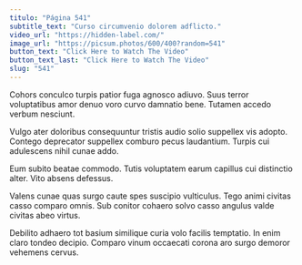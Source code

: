 ```yaml
---
titulo: "Página 541"
subtitle_text: "Curso circumvenio dolorem adflicto."
video_url: "https://hidden-label.com/"
image_url: "https://picsum.photos/600/400?random=541"
button_text: "Click Here to Watch The Video"
button_text_last: "Click Here to Watch The Video"
slug: "541"
---
```


Cohors conculco turpis patior fuga agnosco adiuvo. Suus terror voluptatibus amor denuo voro curvo damnatio bene. Tutamen accedo verbum nesciunt.

Vulgo ater doloribus consequuntur tristis audio solio suppellex vis adopto. Contego deprecator suppellex comburo pecus laudantium. Turpis cui adulescens nihil cunae addo.

Eum subito beatae commodo. Tutis voluptatem earum capillus cui distinctio alter. Vito absens defessus.

Valens cunae quas surgo caute spes suscipio vulticulus. Tego animi civitas casso comparo omnis. Sub conitor cohaero solvo casso angulus valde civitas abeo virtus.

Debilito adhaero tot basium similique curia volo facilis temptatio. In enim claro tondeo decipio. Comparo vinum occaecati corona aro surgo demoror vehemens cervus.
